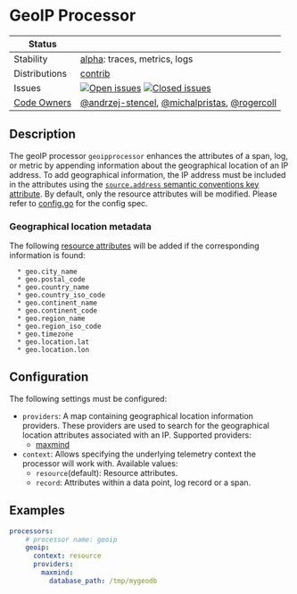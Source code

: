 # GeoIP Processor

<!-- status autogenerated section -->
| Status        |           |
| ------------- |-----------|
| Stability     | [alpha]: traces, metrics, logs   |
| Distributions | [contrib] |
| Issues        | [![Open issues](https://img.shields.io/github/issues-search/open-telemetry/opentelemetry-collector-contrib?query=is%3Aissue%20is%3Aopen%20label%3Aprocessor%2Fgeoip%20&label=open&color=orange&logo=opentelemetry)](https://github.com/open-telemetry/opentelemetry-collector-contrib/issues?q=is%3Aopen+is%3Aissue+label%3Aprocessor%2Fgeoip) [![Closed issues](https://img.shields.io/github/issues-search/open-telemetry/opentelemetry-collector-contrib?query=is%3Aissue%20is%3Aclosed%20label%3Aprocessor%2Fgeoip%20&label=closed&color=blue&logo=opentelemetry)](https://github.com/open-telemetry/opentelemetry-collector-contrib/issues?q=is%3Aclosed+is%3Aissue+label%3Aprocessor%2Fgeoip) |
| [Code Owners](https://github.com/open-telemetry/opentelemetry-collector-contrib/blob/main/CONTRIBUTING.md#becoming-a-code-owner)    | [@andrzej-stencel](https://www.github.com/andrzej-stencel), [@michalpristas](https://www.github.com/michalpristas), [@rogercoll](https://www.github.com/rogercoll) |

[alpha]: https://github.com/open-telemetry/opentelemetry-collector/blob/main/docs/component-stability.md#alpha
[contrib]: https://github.com/open-telemetry/opentelemetry-collector-releases/tree/main/distributions/otelcol-contrib
<!-- end autogenerated section -->

## Description

The geoIP processor `geoipprocessor` enhances the attributes of a span, log, or metric by appending information about the geographical location of an IP address. To add geographical information, the IP address must be included in the attributes using the [`source.address` semantic conventions key attribute](https://github.com/open-telemetry/semantic-conventions/blob/v1.26.0/docs/general/attributes.md#source). By default, only the resource attributes will be modified. Please refer to [config.go](./config.go) for the config spec.

### Geographical location metadata

The following [resource attributes](./internal/convention/attributes.go) will be added if the corresponding information is found:

```
  * geo.city_name
  * geo.postal_code
  * geo.country_name
  * geo.country_iso_code
  * geo.continent_name
  * geo.continent_code
  * geo.region_name
  * geo.region_iso_code
  * geo.timezone
  * geo.location.lat
  * geo.location.lon
```

## Configuration

The following settings must be configured:

- `providers`: A map containing geographical location information providers. These providers are used to search for the geographical location attributes associated with an IP. Supported providers:
  - [maxmind](./internal/provider/maxmindprovider/README.md)
- `context`: Allows specifying the underlying telemetry context the processor will work with. Available values:
  - `resource`(default): Resource attributes.
  - `record`: Attributes within a data point, log record or a span.

## Examples

```yaml
processors:
    # processor name: geoip
    geoip:
      context: resource
      providers:
        maxmind:
          database_path: /tmp/mygeodb
```
